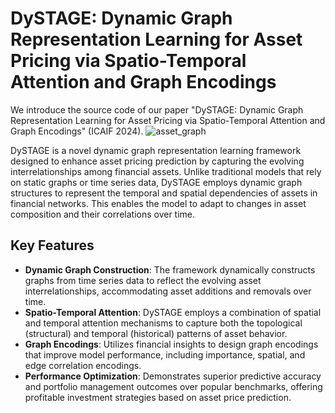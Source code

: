 # DySTAGE: Dynamic Graph Representation Learning for Asset Pricing via Spatio-Temporal Attention and Graph Encodings

We introduce the source code of our paper "DySTAGE: Dynamic Graph Representation Learning for Asset Pricing via Spatio-Temporal Attention and Graph Encodings" (ICAIF 2024). 
![asset_graph](https://github.com/user-attachments/assets/1bfbdbbc-5e86-4632-ae08-f8182a879e51)

DySTAGE is a novel dynamic graph representation learning framework designed to enhance asset pricing prediction by capturing the evolving interrelationships among financial assets. Unlike traditional models that rely on static graphs or time series data, DySTAGE employs dynamic graph structures to represent the temporal and spatial dependencies of assets in financial networks. This enables the model to adapt to changes in asset composition and their correlations over time.

## Key Features
- **Dynamic Graph Construction**: The framework dynamically constructs graphs from time series data to reflect the evolving asset interrelationships, accommodating asset additions and removals over time.
- **Spatio-Temporal Attention**: DySTAGE employs a combination of spatial and temporal attention mechanisms to capture both the topological (structural) and temporal (historical) patterns of asset behavior.
- **Graph Encodings**: Utilizes financial insights to design graph encodings that improve model performance, including importance, spatial, and edge correlation encodings.
- **Performance Optimization**: Demonstrates superior predictive accuracy and portfolio management outcomes over popular benchmarks, offering profitable investment strategies based on asset price prediction.

